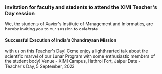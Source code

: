 ### invitation for faculty and students to attend the XIMI Teacher's Day session

We, the students of Xavier's Institute of Management and Informatics, are hereby inviting you to our session to celebrate

#### Successful Execution of India's Chandrayaan Mission

with us on this Teacher's Day! Come enjoy a lighthearted talk about the scientific marvel of our Lunar Program with some enthusiastic members of the student body!
Venue - XIMI Campus, Hathroi Fort, Jaipur
Date - Teacher's Day, 5 September, 2023